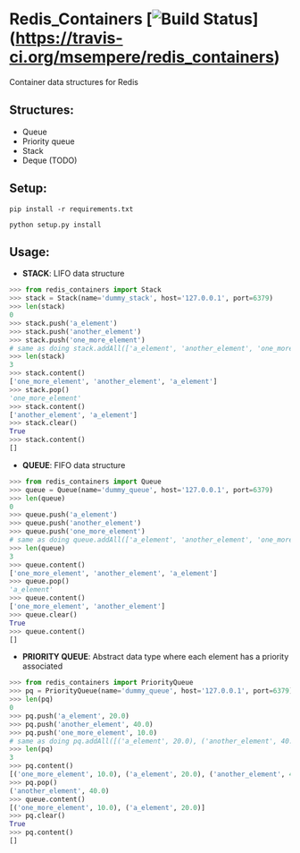 # Redis_Containers [![Build Status](https://travis-ci.org/msempere/redis_containers.svg?branch=master)] (https://travis-ci.org/msempere/redis_containers)

Container data structures for Redis

## Structures:

* Queue
* Priority queue
* Stack
* Deque (TODO)

## Setup:
```
pip install -r requirements.txt
```
```
python setup.py install
```

## Usage:
* **STACK**: LIFO data structure
```python
>>> from redis_containers import Stack
>>> stack = Stack(name='dummy_stack', host='127.0.0.1', port=6379)
>>> len(stack)
0
>>> stack.push('a_element')
>>> stack.push('another_element')
>>> stack.push('one_more_element') 
# same as doing stack.addAll(['a_element', 'another_element', 'one_more_element']
>>> len(stack)
3
>>> stack.content()
['one_more_element', 'another_element', 'a_element']
>>> stack.pop()
'one_more_element'
>>> stack.content()
['another_element', 'a_element']
>>> stack.clear()
True
>>> stack.content()
[]
```

* **QUEUE**: FIFO data structure
```python
>>> from redis_containers import Queue
>>> queue = Queue(name='dummy_queue', host='127.0.0.1', port=6379)
>>> len(queue)
0
>>> queue.push('a_element')
>>> queue.push('another_element')
>>> queue.push('one_more_element')
# same as doing queue.addAll(['a_element', 'another_element', 'one_more_element']
>>> len(queue)
3
>>> queue.content()
['one_more_element', 'another_element', 'a_element']
>>> queue.pop()
'a_element'
>>> queue.content()
['one_more_element', 'another_element']
>>> queue.clear()
True
>>> queue.content()
[]
`````

* **PRIORITY QUEUE**: Abstract data type where each element has a priority associated
```python
>>> from redis_containers import PriorityQueue
>>> pq = PriorityQueue(name='dummy_queue', host='127.0.0.1', port=6379)
>>> len(pq)
0
>>> pq.push('a_element', 20.0)
>>> pq.push('another_element', 40.0)
>>> pq.push('one_more_element', 10.0)
# same as doing pq.addAll([('a_element', 20.0), ('another_element', 40.0), ('one_more_element', 10.0)]
>>> len(pq)
3
>>> pq.content()
[('one_more_element', 10.0), ('a_element', 20.0), ('another_element', 40.0)]
>>> pq.pop()
('another_element', 40.0)
>>> queue.content()
[('one_more_element', 10.0), ('a_element', 20.0)]
>>> pq.clear()
True
>>> pq.content()
[]
`````
